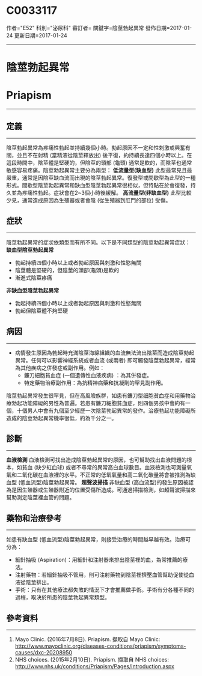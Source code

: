 # C0033117
作者="E52"
科別="泌尿科"
審訂者=
關鍵字=陰莖勃起異常
發佈日期=2017-01-24
更新日期=2017-01-24

----------
# 陰莖勃起異常
# Priapism
----------
## 定義
----------

陰莖勃起異常為疼痛性勃起並持續幾個小時。勃起原因不一定和性刺激或興奮有關，並且不在射精 (當精液從陰莖釋放出) 後平復，約持續長達四個小時以上。在這段時間中，陰莖體是堅硬的，但陰莖的頭部 (龜頭) 通常是軟的，而陰莖也通常敏感容易疼痛。陰莖勃起異常主要分為兩型：
**低流量型(缺血型)**
此型最常見且最嚴重，通常是因陰莖缺血流而出現的陰莖勃起異常。復發型或間歇型為此型的一種形式。間歇型陰莖勃起異常和缺血型陰莖勃起異常很相似，但特點在於會復發，持久並為疼痛性勃起。症狀會在2~3個小時後緩解。
**高流量型(非缺血型)**
此型比較少見，通常造成原因為生殖器或者會陰 (從生殖器到肛門的部位) 受傷。

## 症狀
----------

陰莖勃起異常的症狀依類型而有所不同。以下是不同類型的陰莖勃起異常症狀：
**缺血型陰莖勃起異常**

- 勃起持續四個小時以上或者勃起原因與刺激和性慾無關
- 陰莖體是堅硬的，但陰莖的頭部(龜頭)是軟的
- 漸進式陰莖疼痛

**非缺血型陰莖勃起異常**

- 勃起持續四個小時以上或者勃起原因與刺激和性慾無關
- 勃起但陰莖體不夠堅硬
## 病因
----------
- 病情發生原因為勃起時充滿陰莖海綿組織的血流無法流出陰莖而造成陰莖勃起異常。任何可以影響神經系統或者血流 (或兩者) 即可觸發陰莖勃起異常，經常為其他疾病之併發症或副作用。例如：
  - 鐮刀細胞貧血症 (一個遺傳性血液疾病) ：為其併發症。
  - 特定藥物治療副作用：為抗精神病藥和抗凝劑的罕見副作用。

陰莖勃起異常發生很罕見，但在高風險族群，如患有鐮刀型细胞貧血症和用藥物治療勃起功能障礙的男性為普遍。若患有鐮刀細胞貧血症，則四個男孩中會約有一個，十個男人中會有九個至少經歷一次陰莖勃起異常的發作。治療勃起功能障礙所造成的陰莖勃起異常機率很低，約為千分之一。

## 診斷
----------

**血液檢測**
血液檢測可找出造成陰莖勃起異常的原因，也可幫助找出血液問題的根本，如貧血 (缺少紅血球) 或者不尋常的異常高白血球數目。血液檢測也可測量氧氣和二氧化碳在血液裡的水平。不正常的低氧氣量和高二氧化碳量將會被推測為缺血型 (低血流型)陰莖勃起異常。
**超聲波掃描**
非缺血型 (高血流型)的發生原因被認為是因生殖器或生殖器附近的位置受傷所造成。可通過掃描檢測，如超聲波掃描來幫助測定陰莖裡血管的問題。

## 藥物和治療參考
----------

如患有缺血型 (低血流型)陰莖勃起異常，則接受治療的時間越早越有效。治療可分為：

- 細針抽吸 (Aspiration)：用細針和注射器來排出陰莖裡的血，為常推薦的療法。
- 注射藥物：若細針抽吸不管用，則可注射藥物到陰莖裡擠壓血管幫助促使從血液從陰莖排出。 
- 手術：只有在其他療法都失敗的情況下才會推薦做手術。手術有分各種不同的過程，取決於所患的陰莖勃起異常類型。
## 參考資料
----------
1. Mayo Clinic. (2016年7月8日). Priapism. 擷取自 Mayo Clinic:
  http://www.mayoclinic.org/diseases-conditions/priapism/symptoms-causes/dxc-20208950
2. NHS choices. (2015年2月10日). Priapism. 擷取自 NHS choices:
  http://www.nhs.uk/conditions/Priapism/Pages/Introduction.aspx

